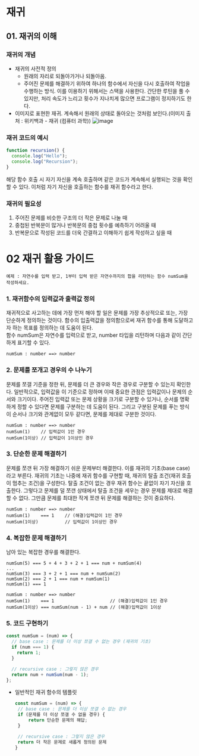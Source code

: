 # 재귀

## 01. 재귀의 이해

### 재귀의 개념

- 재귀의 사전적 정의
  - 원래의 자리로 되돌아가거나 되돌아옴.
  - 주어진 문제를 해결하기 위하여 하나의 함수에서 자신을 다시 호출하여 작업을 수행하는 방식. 이를 이용하기 위해서는 스택을 사용한다. 간단한 루틴을 풀 수 있지만, 처리 속도가 느리고 횟수가 지나치게 많으면 프로그램이 정지하기도 한다.
- 이미지로 표현한 재귀. 계속해서 원래의 상태로 돌아오는 것처럼 보인다.(이미지 출처 : 위키백과 - 재귀 (컴퓨터 과학))
![image](https://user-images.githubusercontent.com/99730280/175318236-cf3f2976-3b35-4851-9d4f-65427f2937bc.png)


### 재귀 코드의 예시

```javascript
function recursion() {
  console.log("Hello");
  console.log("Recursion");
}
```

해당 함수 호출 시 자기 자신을 계속 호출하며 같은 코드가 계속해서 실행되는 것을 확인할 수 있다. 이처럼 자기 자신을 호출하는 함수를 재귀 함수라고 한다.

### 재귀의 필요성

1. 주어진 문제를 비슷한 구조의 더 작은 문제로 나눌 때
2. 중첩된 반복문이 많거나 반복문의 중첩 횟수를 예측하기 어려울 때
3. 반복문으로 작성된 코드를 더욱 간결하고 이해하기 쉽게 작성하고 싶을 때

# 02 재귀 활용 가이드

```
예제 : 자연수를 입력 받고, 1부터 입력 받은 자연수까지의 합을 리턴하는 함수 numSum을 작성하세요.
```

### 1. 재귀함수의 입력값과 출력값 정의

재귀적으로 사고하는 데에 가장 먼저 해야 할 일은 문제를 가장 추상적으로 또는, 가장 단순하게 정의하는 것이다. 함수의 입출력값을 정의함으로써 재귀 함수를 통해 도달하고자 하는 목표를 정의하는 데 도움이 된다.  
 함수 numSum은 자연수를 입력으로 받고, number 타입을 리턴하며 다음과 같이 간단하게 표기할 수 있다.

```
numSum : number ==> number
```

### 2. 문제를 쪼개고 경우의 수 나누기

문제를 쪼갤 기준을 정한 뒤, 문제를 더 큰 경우와 작은 경우로 구분할 수 있는지 확인한다. 일반적으로, 입력값을 이 기준으로 정하며 이때 중요한 관점은 입력값이나 문제의 순서와 크기이다. 주어진 입력값 또는 문제 상황을 크기로 구분할 수 있거나, 순서를 명확하게 정할 수 있다면 문제를 구분하는 데 도움이 된다. 그리고 구분된 문제를 푸는 방식이 순서나 크기와 관계없이 모두 같다면, 문제를 제대로 구분한 것이다.

```
numSum : number ==> number
numSum(1)    // 입력값이 1인 경우
numSum(1이상) // 입력값이 1이상인 경우
```

### 3. 단순한 문제 해결하기

문제를 쪼갠 뒤 가장 해결하기 쉬운 문제부터 해결한다. 이를 재귀의 기초(base case)라고 부른다. 재귀의 기초는 나중에 재귀 함수를 구현할 때, 재귀의 탈출 조건(재귀 호출이 멈추는 조건)을 구성한다.
탈출 조건이 없는 경우 재귀 함수는 끝없이 자기 자신을 호출한다. 그렇다고 문제를 덜 쪼갠 상태에서 탈출 조건을 세우는 경우 문제를 제대로 해결할 수 없다. 그만큼 문제를 최대한 작게 쪼갠 뒤 문제를 해결하는 것이 중요하다.

```
numSum : number ==> number
numSum(1)    === 1    // (해결)입력값이 1인 경우
numSum(1이상)          // 입력값이 1이상인 경우
```

### 4. 복잡한 문제 해결하기

남아 있는 복잡한 경우를 해결한다.

```
numSum(5) === 5 + 4 + 3 + 2 + 1 === num + numSum(4)
...
numSum(3) === 3 + 2 + 1 === num + numSum(2)
numSum(2) === 2 + 1 === num + numSum(1)
numSum(1) === 1
```

```
numSum : number ==> number
numSum(1)    === 1                     // (해결)입력값이 1인 경우
numSum(1이상) === numSum(num - 1) + num // (해결)입력값이 1이상
```

### 5. 코드 구현하기

```javascript
const numSum = (num) => {
  // base case : 문제를 더 이상 쪼갤 수 없는 경우 (재귀의 기초)
  if (num === 1) {
    return 1;
  }

  // recursive case : 그렇지 않은 경우
  return num + numSum(num - 1);
};
```

- 일반적인 재귀 함수의 템플릿

  ```javascript
  const numSum = (num) => {
   // base case : 문제를 더 이상 쪼갤 수 없는 경우
   if (문제를 더 이상 쪼갤 수 없을 경우) {
       return 단순한 문제의 해답;
   }

   // recursive case : 그렇지 않은 경우
   return 더 작은 문제로 새롭게 정의된 문제
  }
  ```
